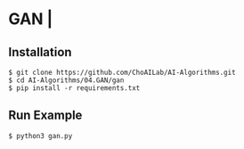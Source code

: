 # GAN |

## Installation
    $ git clone https://github.com/ChoAILab/AI-Algorithms.git
    $ cd AI-Algorithms/04.GAN/gan
    $ pip install -r requirements.txt

## Run Example
```
$ python3 gan.py
```
